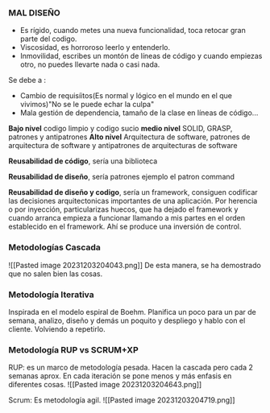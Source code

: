 ### MAL DISEÑO
- Es rígido, cuando metes una nueva funcionalidad, toca retocar gran parte del codigo.
- Viscosidad, es horroroso leerlo y entenderlo.
- Inmovilidad, escribes un montón de líneas de código y cuando empiezas otro, no puedes llevarte nada o casi nada.


Se debe a :
- Cambio de requisíitos(Es normal y lógico en el mundo en el que vivimos)"No se le puede echar la culpa"
- Mala gestión de dependencia, tamaño de la clase en líneas de código...


**Bajo nivel**
codigo limpio y codigo sucio
**medio nivel**
SOLID, GRASP, patrones y antipatrones
**Alto nivel**
Arquitectura de software, patrones de arquitectura de software y antipatrones de arquitecturas de software

**Reusabilidad de código**, sería una biblioteca

**Reusabilidad de diseño**, sería patrones ejemplo el patron command

**Reusabilidad de diseño y codigo**, sería un framework, consiguen codificar las decisiones 
arquitectonicas importantes de una aplicación. Por herencia o por inyección, particularizas huecos, que ha dejado el framework y cuando arranca empieza a funcionar llamando a mis partes en el orden establecido en el framework. Ahí se produce una inversión de control.


### Metodologías Cascada
![[Pasted image 20231203204043.png]]
De esta manera, se ha demostrado que no salen bien las cosas.

### Metodología Iterativa
Inspirada en el modelo espiral de Boehm.
Planifica un poco para un par de semana, analizo, diseño y demás un poquito y despliego y hablo con el cliente. Volviendo a repetirlo.

### Metodología RUP vs SCRUM+XP
RUP: es un marco de metodología pesada. Hacen la cascada pero cada 2 semanas aprox. En cada iteración se pone menos y más enfasis en diferentes cosas.
![[Pasted image 20231203204643.png]]

Scrum: Es metodología agil.
![[Pasted image 20231203204719.png]]

